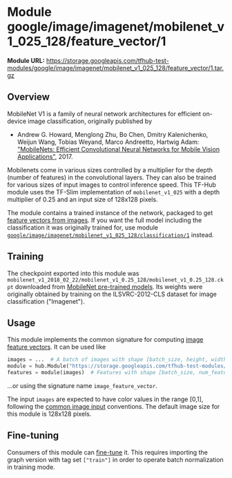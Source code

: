 # Module google/image/imagenet/mobilenet_v1_025_128/feature_vector/1

**Module URL:** https://storage.googleapis.com/tfhub-test-modules/google/image/imagenet/mobilenet_v1_025_128/feature_vector/1.tar.gz

## Overview

MobileNet V1 is a family of neural network architectures for efficient
on-device  image classification, originally published by

  * Andrew G. Howard, Menglong Zhu, Bo Chen, Dmitry Kalenichenko, Weijun Wang,
    Tobias Weyand, Marco Andreetto, Hartwig Adam:
    ["MobileNets: Efficient Convolutional Neural Networks for
    Mobile Vision Applications"](https://arxiv.org/abs/1704.04861), 2017.

Mobilenets come in various sizes controlled by a multiplier for the
depth (number of features) in the convolutional layers. They can also be
trained for various sizes of input images to control inference speed.
This TF-Hub module uses the TF-Slim implementation of
`mobilenet_v1_025`
with a depth multiplier of 0.25 and an input size of
128x128 pixels.

The module contains a trained instance of the network, packaged to get
[feature vectors from images](https://github.com/tensorflow/hub/blob/master/docs/common_signatures/images.md#image-feature-vector).
If you want the full model including the classification it was originally
trained for, use module
[`google/image/imagenet/mobilenet_v1_025_128/classification/1`](../classification/1.md)
instead.


## Training

The checkpoint exported into this module was `mobilenet_v1_2018_02_22/mobilenet_v1_0.25_128/mobilenet_v1_0.25_128.ckpt` downloaded
from
[MobileNet pre-trained models](https://github.com/tensorflow/models/blob/master/research/slim/nets/mobilenet_v1.md).
Its weights were originally obtained by training on the ILSVRC-2012-CLS
dataset for image classification ("Imagenet").

## Usage

This module implements the common signature for computing
[image feature vectors](https://github.com/tensorflow/hub/blob/master/docs/common_signatures/images.md#image-feature-vector).
It can be used like

```python
images = ...  # A batch of images with shape [batch_size, height, width, 3].
module = hub.Module("https://storage.googleapis.com/tfhub-test-modules/google/image/imagenet/mobilenet_v1_025_128/feature_vector/1.tar.gz")
features = module(images)  # Features with shape [batch_size, num_features].
```

...or using the signature name `image_feature_vector`.

The input `images` are expected to have color values in the range [0,1],
following the [common image input](https://github.com/tensorflow/hub/blob/master/docs/common_signatures/images.md#image-input)
conventions. The default image size for this module is
128x128 pixels.


## Fine-tuning

Consumers of this module can [fine-tune](https://github.com/tensorflow/hub/blob/master/README.md#fine-tuning) it.
This requires importing the graph version with tag set `["train"]`
in order to operate batch normalization in training mode.

